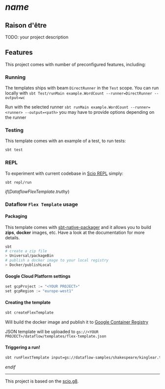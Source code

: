 # $name$

## Raison d'être

TODO: your project description

## Features

This project comes with number of preconfigured features, including:

### Running

The templates ships with beam `DirectRunner` in the `Test` scope. You can run locally with
`sbt Test/runMain example.WordCount --runner=DirectRunner --output=wc`

Run with the selected runner
`sbt runMain example.WordCount --runner=<runner> --output=<path>`
you may have to provide options depending on the runner

### Testing

This template comes with an example of a test, to run tests:

```bash
sbt test
```

### REPL

To experiment with current codebase in [Scio REPL](https://github.com/spotify/scio/wiki/Scio-REPL)
simply:

```bash
sbt repl/run
```

$if(DataflowFlexTemplate.truthy)$
### Dataflow `Flex Template` usage

#### Packaging

This template comes with [sbt-native-packager](https://sbt-native-packager.readthedocs.io) and it allows you to build **zips**, **docker** images, etc. Have a look at the documentation for more details.

```bash
sbt
# create a zip file
> Universal/packageBin
# publish a docker image to your local registry
> Docker/publishLocal
```

#### Google Cloud Platform settings

```sbt
set gcpProject := "<YOUR PROJECT>"
set gcpRegion := "europe-west1"
```

#### Creating the template

```bash
sbt createFlexTemplate
```

Will build the docker image and publish it to [Google Container Registry](https://cloud.google.com/container-registry)

JSON template will be uploaded to `gs://<YOUR PROJECT>/dataflow/templates/flex-template.json`

#### Triggering a run!

```bash
sbt runFlextTemplate input=gs://dataflow-samples/shakespeare/kinglear.txt output=gs://<OUTPUT>
```
$endif$

---

This project is based on the [scio.g8](https://github.com/spotify/scio.g8).
